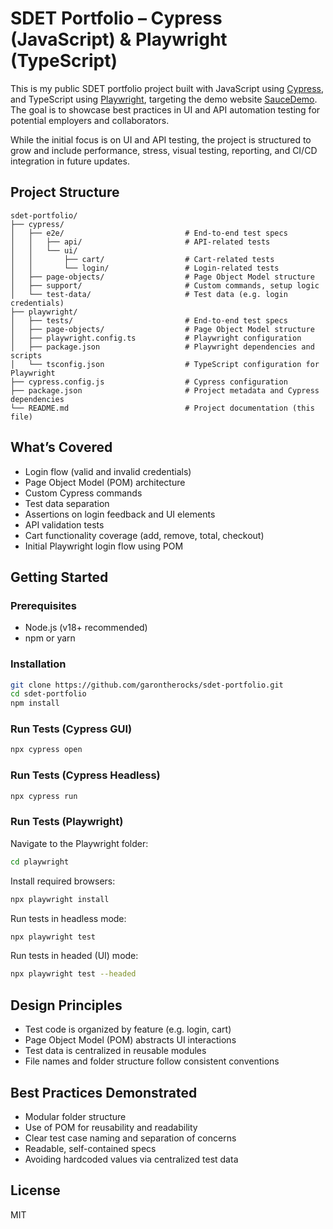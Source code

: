 # SDET Portfolio – Cypress (JavaScript) & Playwright (TypeScript)

This is my public SDET portfolio project built with JavaScript using [Cypress](https://www.cypress.io/), and TypeScript using [Playwright](https://playwright.dev/), targeting the demo website [SauceDemo](https://www.saucedemo.com/). The goal is to showcase best practices in UI and API automation testing for potential employers and collaborators.

While the initial focus is on UI and API testing, the project is structured to grow and include performance, stress, visual testing, reporting, and CI/CD integration in future updates.

## Project Structure

```
sdet-portfolio/
├── cypress/
│   ├── e2e/                           # End-to-end test specs
│   │   ├── api/                       # API-related tests
│   │   └── ui/
│   │       ├── cart/                  # Cart-related tests
│   │       └── login/                 # Login-related tests
│   ├── page-objects/                  # Page Object Model structure
│   ├── support/                       # Custom commands, setup logic
│   └── test-data/                     # Test data (e.g. login credentials)
├── playwright/
│   ├── tests/                         # End-to-end test specs
│   ├── page-objects/                  # Page Object Model structure
│   ├── playwright.config.ts           # Playwright configuration
│   ├── package.json                   # Playwright dependencies and scripts
│   └── tsconfig.json                  # TypeScript configuration for Playwright
├── cypress.config.js                  # Cypress configuration
├── package.json                       # Project metadata and Cypress dependencies
└── README.md                          # Project documentation (this file)
```

## What’s Covered

- Login flow (valid and invalid credentials)
- Page Object Model (POM) architecture
- Custom Cypress commands
- Test data separation
- Assertions on login feedback and UI elements
- API validation tests
- Cart functionality coverage (add, remove, total, checkout)
- Initial Playwright login flow using POM

## Getting Started

### Prerequisites

- Node.js (v18+ recommended)
- npm or yarn

### Installation

```bash
git clone https://github.com/garontherocks/sdet-portfolio.git
cd sdet-portfolio
npm install
```

### Run Tests (Cypress GUI)

```bash
npx cypress open
```

### Run Tests (Cypress Headless)

```bash
npx cypress run
```

### Run Tests (Playwright)

Navigate to the Playwright folder:

```bash
cd playwright
```

Install required browsers:

```bash
npx playwright install
```

Run tests in headless mode:

```bash
npx playwright test
```

Run tests in headed (UI) mode:

```bash
npx playwright test --headed
```

## Design Principles

- Test code is organized by feature (e.g. login, cart)
- Page Object Model (POM) abstracts UI interactions
- Test data is centralized in reusable modules
- File names and folder structure follow consistent conventions

## Best Practices Demonstrated

- Modular folder structure
- Use of POM for reusability and readability
- Clear test case naming and separation of concerns
- Readable, self-contained specs
- Avoiding hardcoded values via centralized test data

## License

MIT
